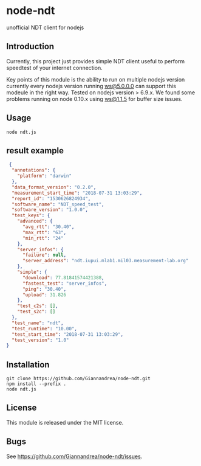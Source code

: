 # node-ndt
unofficial NDT client for nodejs

## Introduction

Currently, this project just provides simple NDT client useful to perform speedtest of your internet connection.  

Key points of this module is the ability to run on multiple nodejs version currently every nodejs version running ws@5.0.0.0 can support this modeule in the right way.
Tested on nodejs version > 6.9.x. 
We found some problems running on node 0.10.x using ws@1.1.5 for buffer size issues.

## Usage

    node ndt.js

## result example
```json
 {
  "annotations": {
    "platform": "darwin"
  },
  "data_format_version": "0.2.0",
  "measurement_start_time": "2018-07-31 13:03:29",
  "report_id": "1530626824934",
  "software_name": "NDT_speed_test",
  "software_version": "1.0.0",
  "test_keys": {
    "advanced": {
      "avg_rtt": "30.40",
      "max_rtt": "63",
      "min_rtt": "24"
    },
    "server_infos": {
      "failure": null,
      "server_address": "ndt.iupui.mlab1.mil03.measurement-lab.org"
    },
    "simple": {
      "download": 77.81841574421388,
      "fastest_test": "server_infos",
      "ping": "30.40",
      "upload": 31.826
    },
    "test_c2s": [],
    "test_s2c": []
  },
  "test_name": "ndt",
  "test_runtime": "10.00",
  "test_start_time": "2018-07-31 13:03:29",
  "test_version": "1.0"
}
```    
    
## Installation
    
    git clone https://github.com/Giannandrea/node-ndt.git
    npm install --prefix .
    node ndt.js

## License

This module is released under the MIT license.

## Bugs

See <https://github.com/Giannandrea/node-ndt/issues>.
